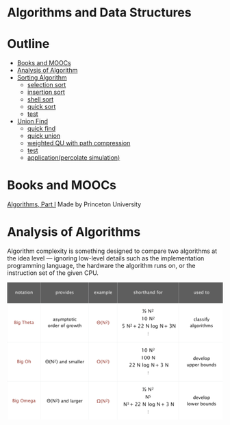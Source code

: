 # Algorithms and Data Structures

# Outline
- [Books and MOOCs](#books-and-moocs)
- [Analysis of Algorithm](#analysis-of-algorithms)
- [Sorting Algorithm](./sorting_algorithm/sorting_algorithm.md)
	- [selection sort](./sorting_algorithm/sorting_algorithm.md/#selection-sort)
	- [insertion sort](./sorting_algorithm/sorting_algorithm.md/#insertion-sort)
	- [shell sort](./sorting_algorithm/sorting_algorithm.md/#shell-sort)
	- [quick sort](./sorting_algorithm/sorting_algorithm.md/#quick-sort)
	- [test](./sorting_algorithm/sorting_algorithm.md/#test)
- [Union Find](./union_find/union_find.md)
	- [quick find](./union_find/union_find.md#quick-find)
	- [quick union](./union_find/union_find.md#quick-union)
	- [weighted QU with path compression](./union_find/union_find.md#weighted-qu-with-path-compression)
	- [test](./union_find/union_find.md#test)
	- [application(percolate simulation)](./union_find/union_find.md#applicationpercolate-simulation)


# Books and MOOCs
[Algorithms, Part I](https://www.coursera.org/learn/algorithms-part1) Made by Princeton University

# Analysis of Algorithms
Algorithm complexity is something designed to compare two algorithms at the idea level — ignoring low-level details such as the implementation programming language, the hardware the algorithm runs on, or the instruction set of the given CPU.

![](./img/commonly-used%20notations.png)
